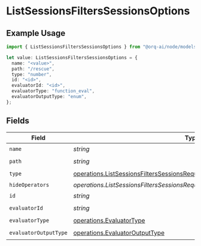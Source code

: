# ListSessionsFiltersSessionsOptions

## Example Usage

```typescript
import { ListSessionsFiltersSessionsOptions } from "@orq-ai/node/models/operations";

let value: ListSessionsFiltersSessionsOptions = {
  name: "<value>",
  path: "/rescue",
  type: "number",
  id: "<id>",
  evaluatorId: "<id>",
  evaluatorType: "function_eval",
  evaluatorOutputType: "enum",
};
```

## Fields

| Field                                                                                                                                                                  | Type                                                                                                                                                                   | Required                                                                                                                                                               | Description                                                                                                                                                            |
| ---------------------------------------------------------------------------------------------------------------------------------------------------------------------- | ---------------------------------------------------------------------------------------------------------------------------------------------------------------------- | ---------------------------------------------------------------------------------------------------------------------------------------------------------------------- | ---------------------------------------------------------------------------------------------------------------------------------------------------------------------- |
| `name`                                                                                                                                                                 | *string*                                                                                                                                                               | :heavy_check_mark:                                                                                                                                                     | N/A                                                                                                                                                                    |
| `path`                                                                                                                                                                 | *string*                                                                                                                                                               | :heavy_check_mark:                                                                                                                                                     | N/A                                                                                                                                                                    |
| `type`                                                                                                                                                                 | [operations.ListSessionsFiltersSessionsRequestRequestBodyQuery7OptionsType](../../models/operations/listsessionsfilterssessionsrequestrequestbodyquery7optionstype.md) | :heavy_check_mark:                                                                                                                                                     | N/A                                                                                                                                                                    |
| `hideOperators`                                                                                                                                                        | *operations.ListSessionsFiltersSessionsRequestRequestBodyQuery7HideOperators*[]                                                                                        | :heavy_minus_sign:                                                                                                                                                     | N/A                                                                                                                                                                    |
| `id`                                                                                                                                                                   | *string*                                                                                                                                                               | :heavy_check_mark:                                                                                                                                                     | N/A                                                                                                                                                                    |
| `evaluatorId`                                                                                                                                                          | *string*                                                                                                                                                               | :heavy_check_mark:                                                                                                                                                     | N/A                                                                                                                                                                    |
| `evaluatorType`                                                                                                                                                        | [operations.EvaluatorType](../../models/operations/evaluatortype.md)                                                                                                   | :heavy_check_mark:                                                                                                                                                     | N/A                                                                                                                                                                    |
| `evaluatorOutputType`                                                                                                                                                  | [operations.EvaluatorOutputType](../../models/operations/evaluatoroutputtype.md)                                                                                       | :heavy_check_mark:                                                                                                                                                     | N/A                                                                                                                                                                    |